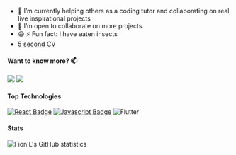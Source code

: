 - 🔭 I’m currently helping others as a coding tutor and collaborating on real live inspirational projects
- 👯 I’m open to collaborate on more projects.
- 😄 ⚡  Fun fact: I have eaten insects
-  [5 second CV](https://fion21.github.io/CV-of-projects)

#### Want to know more? 📫
<span>
    <a href="https://www.linkedin.com/in/fiolalewis/" target="blank"><img src="https://img.shields.io/badge/LinkedIn-0077B5?style=for-the-badge&logo=linkedin&logoColor=white"/></a>
    <a href="https://dev.to/fion21" target="blank"><img src="https://img.shields.io/badge/dev.to-0A0A0A?style=for-the-badge&logo=dev.to&logoColor=white"/></a>
    </a>
</span>
<br/>

#### Top Technologies

[![React Badge](https://img.shields.io/badge/-React-61DBFB?style=for-the-badge&labelColor=black&logo=react&logoColor=61DBFB)](#) [![Javascript Badge](https://img.shields.io/badge/-Javascript-F0DB4F?style=for-the-badge&labelColor=black&logo=javascript&logoColor=F0DB4F)](#)
![Flutter](https://img.shields.io/badge/Flutter-%2302569B.svg?style=for-the-badge&logo=Flutter&logoColor=white)

#### Stats
![Fion L's GitHub statistics](https://github-readme-stats.vercel.app/api?username=fion21&show_icons=true&theme=radical)

[linkedin-shield]: https://img.shields.io/badge/-LinkedIn-black.svg?style=for-the-badge&logo=linkedin&colorB=555
[linkedin-url]: https://linkedin.com/in/fiolalewis

